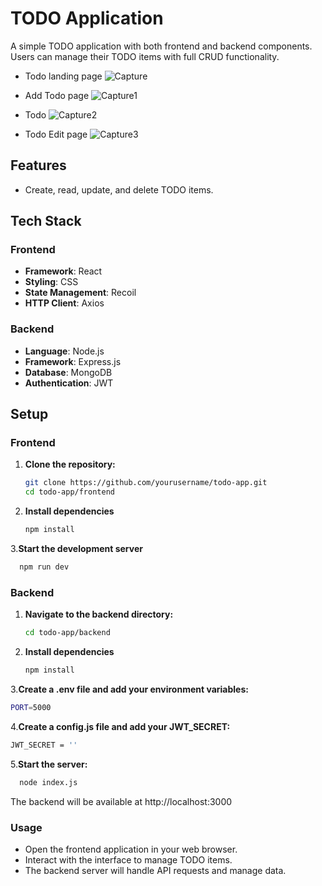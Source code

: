 # TODO Application

A simple TODO application with both frontend and backend components. Users can manage their TODO items with full CRUD functionality.

- Todo landing page
![Capture](https://github.com/user-attachments/assets/ed5512a0-852e-4d7a-865a-e2a59132191b)

- Add Todo page
![Capture1](https://github.com/user-attachments/assets/e46d0c63-af20-4c7d-bf31-77b44145c5fe)

- Todo
![Capture2](https://github.com/user-attachments/assets/95f947cb-db68-4822-a68b-bc2322ce1dcf)

- Todo Edit page
![Capture3](https://github.com/user-attachments/assets/5ce4e489-a4d2-4c75-a405-e3fd042ccb19)


## Features

- Create, read, update, and delete TODO items.

## Tech Stack

### Frontend



- **Framework**: React
- **Styling**: CSS
- **State Management**: Recoil
- **HTTP Client**: Axios

### Backend

- **Language**: Node.js
- **Framework**: Express.js
- **Database**: MongoDB
- **Authentication**: JWT

## Setup

### Frontend

1. **Clone the repository:**
   ```bash
   git clone https://github.com/yourusername/todo-app.git
   cd todo-app/frontend
   ```
2. **Install dependencies**
   ```bash
   npm install
   ```
3.**Start the development server**
  ```bash
    npm run dev
  ```
### Backend

1. **Navigate to the backend directory:**
   ```bash
   cd todo-app/backend
   ```
2. **Install dependencies**
   ```bash
   npm install
   ```
3.**Create a .env file and add your environment variables:**
  ```bash
  PORT=5000
  ```
4.**Create a config.js file and add your JWT_SECRET:**
  ```bash
  JWT_SECRET = ''
  ```
5.**Start the server:**
  ```bash
    node index.js
  ```
The backend will be available at http://localhost:3000
### Usage
- Open the frontend application in your web browser.
- Interact with the interface to manage TODO items.
- The backend server will handle API requests and manage data.
